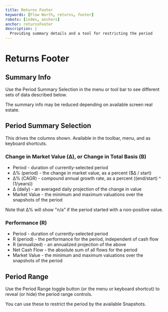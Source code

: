 ```yaml
---
title: Returns Footer
keywords: [Flow Worth, returns, footer]
robots: [index, anchors]
anchor: returnsFooter
description: |
  Providing summary details and a tool for restricting the period
---
```


# Returns Footer

## Summary Info

Use the Period Summary Selection in the menu or tool bar to see different sets of data described below.

The summary info may be reduced depending on available screen real estate.

## Period Summary Selection

This drives the columns shown. Available in the toolbar, menu, and as keyboard shortcuts.

### Change in Market Value (Δ), or Change in Total Basis (B)

* Period - duration of currently-selected period
* Δ% (period) - the change in market value, as a percent ($Δ / start)
* Δ% (CAGR) - compound annual growth rate, as a percent ((end/start) ^ (1/years))
* Δ (daily) - an averaged daily projection of the change in value
* Market Value - the minimum and maximum valuations over the snapshots of the period

Note that Δ% will show "n/a" if the period started with a non-positive value.

### Performance (R)

* Period - duration of currently-selected period
* R (period) - the performance for the period, independent of cash flow
* R (annualized) - an annualized projection of the above
* Net Cash Flow - the absolute sum of all flows for the period
* Market Value - the minimum and maximum valuations over the snapshots of the period

## Period Range 

Use the Period Range toggle button (or the menu or keyboard shortcut) to reveal (or hide) the period range controls.

You can use these to restrict the period by the available Snapshots.
